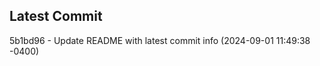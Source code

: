 
## Latest Commit
5b1bd96 - Update README with latest commit info (2024-09-01 11:49:38 -0400) <Yunxi-Zhou>
